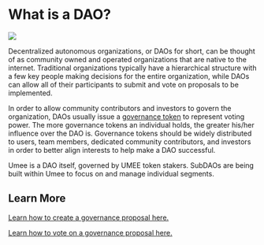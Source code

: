 # What is a DAO?

![](/bg/what-is-a-dao.png)

Decentralized autonomous organizations, or DAOs for short, can be thought of as community owned and operated organizations that are native to the internet. Traditional organizations typically have a hierarchical structure with a few key people making decisions for the entire organization, while DAOs can allow all of their participants to submit and vote on proposals to be implemented.

In order to allow community contributors and investors to govern the organization, DAOs usually issue a [governance token](/users/blockchain-basics/what-is-crypto.html#governance-tokens) to represent voting power. The more governance tokens an individual holds, the greater his/her influence over the DAO is. Governance tokens should be widely distributed to users, team members, dedicated community contributors, and investors in order to better align interests to help make a DAO successful.

Umee is a DAO itself, governed by UMEE token stakers. SubDAOs are being built within Umee to focus on and manage individual segments.&#x20;

## Learn More

[Learn how to create a governance proposal here.](/users/governance/creating-proposal)

[Learn how to vote on a governance proposal here.](/users/governance/voting)